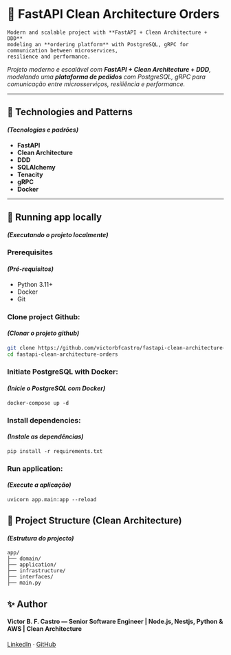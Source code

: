 # 🧱 FastAPI Clean Architecture Orders
```
Modern and scalable project with **FastAPI + Clean Architecture + DDD**   
modeling an **ordering platform** with PostgreSQL, gRPC for communication between microservices,  
resilience and performance.
```

*Projeto moderno e escalável com **FastAPI + Clean Architecture + DDD**, modelando uma **plataforma de pedidos** com PostgreSQL, gRPC para comunicação entre microsserviços, resiliência e performance.*

---

## 📌 Technologies and Patterns
#### *(Tecnologias e padrões)*
- **FastAPI**
- **Clean Architecture**
- **DDD**
- **SQLAlchemy**
- **Tenacity**
- **gRPC**
- **Docker**

---

## 🚀 Running app locally
#### *(Executando o projeto localmente)*
###
### Prerequisites
#### *(Pré-requisitos)*
- Python 3.11+
- Docker
- Git

### Clone project Github:
#### *(Clonar o projeto github)*
```bash
git clone https://github.com/victorbfcastro/fastapi-clean-architecture-orders.git
cd fastapi-clean-architecture-orders
```

### Initiate PostgreSQL with Docker:
#### *(Inicie o PostgreSQL com Docker)*
```
docker-compose up -d
```

### Install dependencies:
#### *(Instale as dependências)*
```
pip install -r requirements.txt
```

### Run application:
#### *(Execute a aplicação)*
```
uvicorn app.main:app --reload
```

## 📂 Project Structure (Clean Architecture)
#### *(Estrutura do projecto)*
```
app/
├── domain/             
├── application/        
├── infrastructure/     
├── interfaces/         
├── main.py
```

## ✨ Author
#### Victor B. F. Castro — Senior Software Engineer | Node.js, Nestjs, Python & AWS | Clean Architecture
[LinkedIn](https://www.linkedin.com/in/victorbfcastro/) · [GitHub](https://github.com/victorbfcastro)